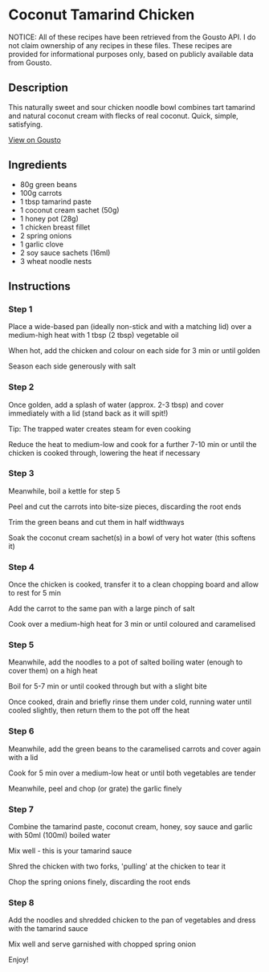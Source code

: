 # Coconut Tamarind Chicken

NOTICE: All of these recipes have been retrieved from the Gousto API. I do not claim ownership of any recipes in these files. These recipes are provided for informational purposes only, based on publicly available data from Gousto.

## Description

This naturally sweet and sour chicken noodle bowl combines tart tamarind and natural coconut cream with flecks of real coconut. Quick, simple, satisfying.

[View on Gousto](https://www.gousto.co.uk/recipes/cookbook/coconut-tamarind-chicken)

## Ingredients

- 80g green beans
- 100g carrots
- 1 tbsp tamarind paste
- 1 coconut cream sachet (50g)
- 1 honey pot (28g)
- 1 chicken breast fillet
- 2 spring onions
- 1 garlic clove
- 2 soy sauce sachets (16ml)
- 3 wheat noodle nests

## Instructions


### Step 1

Place a wide-based pan (ideally non-stick and with a matching lid) over a medium-high heat with 1 tbsp <span class="text-danger">(2 tbsp)</span> vegetable oil


When hot, add the chicken and colour on each side for 3 min or until golden


Season each side generously with salt&nbsp;


### Step 2

Once golden, add a splash of water (approx. 2-3 tbsp) and cover immediately with a lid (stand back as it will spit!)


Tip: The trapped water creates steam for even cooking


Reduce the heat to medium-low and cook for a further 7-10 min or until the chicken is cooked through, lowering the heat if necessary


### Step 3

Meanwhile, boil a kettle for step 5


Peel and cut the carrots into bite-size pieces, discarding the root ends


Trim the green beans and cut them in half widthways


Soak the coconut cream sachet<span class="text-danger">(s)</span> in a bowl of very hot water (this softens it)


### Step 4

Once the chicken is cooked, transfer it to a clean chopping board and allow to rest for 5 min


Add the carrot to the same pan with a large pinch of salt


Cook over a medium-high heat for 3 min or until coloured and caramelised


### Step 5

Meanwhile, add the noodles to a pot of salted boiling water (enough to cover them) on a high heat


Boil for 5-7 min or until cooked through but with a slight bite


Once cooked, drain and briefly rinse them under cold, running water until cooled slightly, then return them to the pot off the heat


### Step 6

Meanwhile, add the green beans to the caramelised carrots and cover again with a lid


Cook for 5 min over a medium-low heat or until both vegetables are tender&nbsp;


Meanwhile, peel and chop (or grate) the garlic finely


### Step 7

Combine the tamarind paste, coconut cream, honey, soy sauce and garlic with 50ml <span class="text-danger">(100ml)</span> boiled water


Mix well - this is your tamarind sauce&nbsp;


Shred the chicken with two forks, 'pulling' at the chicken to tear it&nbsp;


Chop the spring onions finely, discarding the root ends

### Step 8

Add the noodles and shredded chicken to the pan of vegetables and dress with the tamarind sauce


Mix well and serve garnished with chopped spring onion


Enjoy!

